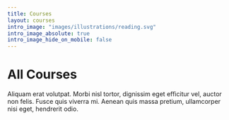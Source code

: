```yaml
---
title: Courses
layout: courses
intro_image: "images/illustrations/reading.svg"
intro_image_absolute: true
intro_image_hide_on_mobile: false
---
```


# All Courses

Aliquam erat volutpat. Morbi nisl tortor, dignissim eget efficitur vel, auctor non felis. Fusce quis viverra mi. Aenean quis massa pretium, ullamcorper nisi eget, hendrerit odio.


